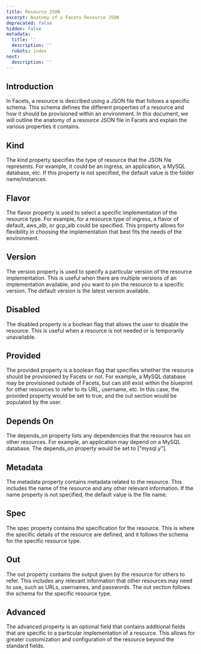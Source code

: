 ```yaml
---
title: Resource JSON
excerpt: Anatomy of a Facets Resource JSON
deprecated: false
hidden: false
metadata:
  title: ''
  description: ''
  robots: index
next:
  description: ''
---
```

## Introduction

In Facets, a resource is described using a JSON file that follows a specific schema. This schema defines the different properties of a resource and how it should be provisioned within an environment. In this document, we will outline the anatomy of a resource JSON file in Facets and explain the various properties it contains.

## Kind

The kind property specifies the type of resource that the JSON file represents. For example, it could be an ingress, an application, a MySQL database, etc. If this property is not specified, the default value is the folder name/instances.

## Flavor

The flavor property is used to select a specific implementation of the resource type. For example, for a resource type of ingress, a flavor of default, aws_alb, or gcp_alb could be specified. This property allows for flexibility in choosing the implementation that best fits the needs of the environment.

## Version

The version property is used to specify a particular version of the resource implementation. This is useful when there are multiple versions of an implementation available, and you want to pin the resource to a specific version. The default version is the latest version available.

## Disabled

The disabled property is a boolean flag that allows the user to disable the resource. This is useful when a resource is not needed or is temporarily unavailable.

## Provided

The provided property is a boolean flag that specifies whether the resource should be provisioned by Facets or not. For example, a MySQL database may be provisioned outside of Facets, but can still exist within the blueprint for other resources to refer to its URL, username, etc. In this case, the provided property would be set to true, and the out section would be populated by the user.

## Depends On

The depends_on property lists any dependencies that the resource has on other resources. For example, an application may depend on a MySQL database. The depends_on property would be set to ["mysql.y"].

## Metadata

The metadata property contains metadata related to the resource. This includes the name of the resource and any other relevant information. If the name property is not specified, the default value is the file name.

## Spec

The spec property contains the specification for the resource. This is where the specific details of the resource are defined, and it follows the schema for the specific resource type.

## Out

The out property contains the output given by the resource for others to refer. This includes any relevant information that other resources may need to use, such as URLs, usernames, and passwords. The out section follows the schema for the specific resource type.

## Advanced

The advanced property is an optional field that contains additional fields that are specific to a particular implementation of a resource. This allows for greater customization and configuration of the resource beyond the standard fields.